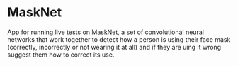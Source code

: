 # MaskNet
App for running live tests on MaskNet, a set of convolutional neural networks that work together to detect how a person is using their face mask (correctly, incorrectly or not wearing it at all) and if they are uing it wrong suggest them how to correct its use. 


